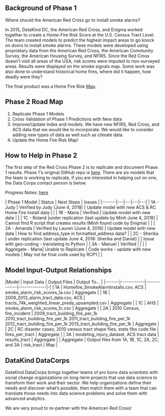 
## Background of Phase 1

Where should the American Red Cross go to install smoke alarms?

In 2015, DataKind DC, the American Red Cross, and Enigma worked together to create a Home-Fire Risk Score at the U.S. Census Tract Level. The team created models to predict the highest impact areas to go knock on doors to install smoke alarms. These models were developed using proprietary data from the American Red Cross, the American Community Survey, the American Housing Survey, and NFIRS. Since the Red Cross doesn't visit all areas of the USA, risk scores were imputed to non-surveyed areas. Results were displayed on the smoke signals map. Some work was also done to understand historical home fires, where did it happen, how deadly were they?

The final product was a Home Fire Risk <a href="http://www.datakind.org/blog/american-red-cross-and-datakind-team-up-to-prevent-home-fire-deaths-and-injuries">Map</a>.



## Phase 2 Road Map
1. Replicate Phase 1 Models
2. Cross Validation of Phase 1 Predictions with New data
3. Improve/Update Index and models. We have new NFIRS, Red Cross, and ACS data that we would like to incorporate. We would like to consider adding new types of data as well such as climate data.
4. Update the Home Fire Risk Map!

## How to Help in Phase 2

The first step of the Red Cross Phase 2 is to replicate and document  Phase 1 results. Phase 1's original GitHub repo is <a href="https://github.com/DataKind-DC/smoke_alarm_models">here</a>. There are six models that the team is working to replicate, if you are interested in helping out on one, the Data Corps contact person is below.

Progress Notes:  <a href="https://github.com/DataKind-DC/red-cross-2/blob/master/Progress%20Document.md">here</a>


| Phase 1 Model  |  Status  | Next Steps | Issues |
|-------|---|---|---|---|
|   1A  - Judy    | Verified by Judy (June 4, 2018) | Update model with new ACS & RC Home Fire Install data  |   |
|   1B - Maria    | Verified  | Update model with new data  |  |
|   1C - Roland   |under replication (last update by Minh June 4, 2018) |   Cannot find R script that creates results (Minh found code by Enigma) |   |
|   2A - Amanda   | Verified by Lauren (June 4, 2018)   | Update model with new data   | How to find address_type in formatted_address data? |
|   2C - Sherika  |  under replication (last update June 4, 2018: Sherika and Daniel) |   |  Issue with geo-coding - translating to Python |
|   3A - Manuel   |  Verified | |   |
| Aggregate - Maria| Unable to Replicate  | Code works - update with new models  | May not be final code used by RCP1   |   |

## Model Input-Output Relationships


|Model | Input Data | Output Files | Output To... |
|-------|------------|-------------|--------------|-|
| 1A  | Homefire_SmokeAlarmInstalls.csv, ACS | smoke_alarm_risk_scores_1a.csv  | Aggregate  |
| 1B  | 2009_2013_alarm_tract_data.csv, ACS  | tracts_74k_weighted_linear_preds_upsampled.csv | Aggregate  |
| 1C  | AHS  | smoke_alarm_risk_scores_1c.csv  | Aggregate  |
| 2A  | 2010 Census, fire_incident  | 2009_tract_building_fire_per_1k 2010_tract_building_fire_per_1k 2011_tract_building_fire_per_1k 2012_tract_building_fire_per_1k 2013_tract_building_fire_per_1k   | Aggregate  |
| 2C  | RC disaster cases, 2010 census tract shape files, state fibs code file  | fires_per_tract  | Aggregate  |
| 3A  | modeling_injury_dataset, ACS tract data  | results_tract  | Aggregate  |
| Aggregate  | Output files from 1A, 1B, 1C, 2A, 2C, and 3A  |  risk_tract | Map  |

## DataKind DataCorps

DataKind DataCorps brings together teams of pro bono data scientists with social change organizations on long-term projects that use data science to transform their work and their sector. We help organizations define their needs and discover what’s possible, then match them with a team that can translate those needs into data science problems and solve them with advanced analytics.

We are very proud to re-partner with the American Red Cross!
